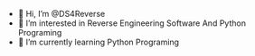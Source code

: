 - 👋 Hi, I’m @DS4Reverse
- 👀 I’m interested in Reverse Engineering Software And Python Programing
- 🌱 I’m currently learning Python Programing
